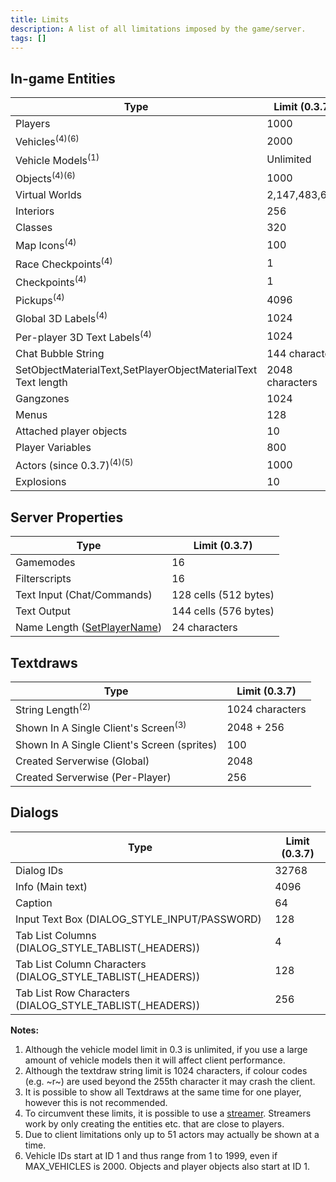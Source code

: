 ```yaml
---
title: Limits
description: A list of all limitations imposed by the game/server.
tags: []
---
```


## In-game Entities

| Type                                                          | Limit (0.3.7)   |
| ------------------------------------------------------------- | --------------- |
| Players                                                       | 1000            |
| Vehicles<sup>(4)(6)</sup>                                     | 2000            |
| Vehicle Models<sup>(1)</sup>                                  | Unlimited       |
| Objects<sup>(4)(6)</sup>                                      | 1000            |
| Virtual Worlds                                                | 2,147,483,647   |
| Interiors                                                     | 256             |
| Classes                                                       | 320             |
| Map Icons<sup>(4)</sup>                                       | 100             |
| Race Checkpoints<sup>(4)</sup>                                | 1               |
| Checkpoints<sup>(4)</sup>                                     | 1               |
| Pickups<sup>(4)</sup>                                         | 4096            |
| Global 3D Labels<sup>(4)</sup>                                | 1024            |
| Per-player 3D Text Labels<sup>(4)</sup>                       | 1024            |
| Chat Bubble String                                            | 144 characters  |
| SetObjectMaterialText,SetPlayerObjectMaterialText Text length | 2048 characters |
| Gangzones                                                     | 1024            |
| Menus                                                         | 128             |
| Attached player objects                                       | 10              |
| Player Variables                                              | 800             |
| Actors (since 0.3.7)<sup>(4)(5)</sup>                         | 1000            |
| Explosions                                                    | 10              |

## Server Properties

| Type                        | Limit (0.3.7)         |
| --------------------------- | --------------------- |
| Gamemodes                   | 16                    |
| Filterscripts               | 16                    |
| Text Input (Chat/Commands)  | 128 cells (512 bytes) |
| Text Output                 | 144 cells (576 bytes) |
| Name Length ([SetPlayerName](../functions/SetPlayerName)) | 24 characters         |

## Textdraws

| Type                                            | Limit (0.3.7)   |
| ----------------------------------------------- | --------------- |
| String Length<sup>(2)</sup>                     | 1024 characters |
| Shown In A Single Client's Screen<sup>(3)</sup> | 2048 + 256      |
| Shown In A Single Client's Screen (sprites)     | 100             |
| Created Serverwise (Global)                     | 2048            |
| Created Serverwise (Per-Player)                 | 256             |

## Dialogs

| Type                                                         | Limit (0.3.7) |
| ------------------------------------------------------------ | ------------- |
| Dialog IDs                                                   | 32768         |
| Info (Main text)                                             | 4096          |
| Caption                                                      | 64            |
| Input Text Box (DIALOG_STYLE_INPUT/PASSWORD)                 | 128           |
| Tab List Columns (DIALOG_STYLE_TABLIST(\_HEADERS))           | 4             |
| Tab List Column Characters (DIALOG_STYLE_TABLIST(\_HEADERS)) | 128           |
| Tab List Row Characters (DIALOG_STYLE_TABLIST(\_HEADERS))    | 256           |

**Notes:**

1. Although the vehicle model limit in 0.3 is unlimited, if you use a large amount of vehicle models then it will affect client performance.
2. Although the textdraw string limit is 1024 characters, if colour codes (e.g. ~r~) are used beyond the 255th character it may crash the client.
3. It is possible to show all Textdraws at the same time for one player, however this is not recommended.
4. To circumvent these limits, it is possible to use a [streamer](https://github.com/samp-incognito/samp-streamer-plugin). Streamers work by only creating the entities etc. that are close to players.
5. Due to client limitations only up to 51 actors may actually be shown at a time.
6. Vehicle IDs start at ID 1 and thus range from 1 to 1999, even if MAX_VEHICLES is 2000. Objects and player objects also start at ID 1.
